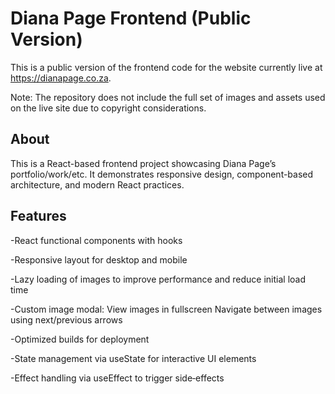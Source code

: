# Diana Page Frontend (Public Version)

This is a public version of the frontend code for the website currently live at https://dianapage.co.za.

Note: The repository does not include the full set of images and assets used on the live site due to copyright considerations.

## About
This is a React-based frontend project showcasing Diana Page’s portfolio/work/etc. It demonstrates responsive design, component-based architecture, and modern React practices.

## Features

-React functional components with hooks

-Responsive layout for desktop and mobile

-Lazy loading of images to improve performance and reduce initial load time

-Custom image modal:
  View images in fullscreen
  Navigate between images using next/previous arrows

-Optimized builds for deployment

-State management via useState for interactive UI elements

-Effect handling via useEffect to trigger side‑effects 

